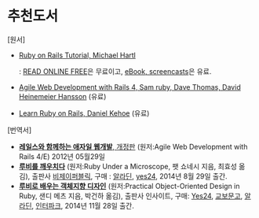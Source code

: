 # 추천도서

[원서]

* [Ruby on Rails Tutorial, Michael Hartl](http://www.railstutorial.org)

  : [READ ONLINE FREE](http://www.railstutorial.org/book)은 무료이고, [eBook, screencasts](http://www.railstutorial.org/#pricing)은 유료.

* [Agile Web Development with Rails 4, Sam ruby, Dave Thomas, David Heinemeier Hansson](http://pragprog.com/book/rails4/agile-web-development-with-rails-4) (유료)
* [Learn Ruby on Rails, Daniel Kehoe](http://learn-rails.com/learn-ruby-on-rails.html) (유료)

[번역서]

* [**레일스와 함께하는 애자일 웹개발**, 개정판](http://book.interpark.com/product/BookDisplay.do?_method=Detail&sc.shopNo=0000400000&dispNo=&sc.prdNo=210459099) (원저:Agile Web Development with Rails 4/E) 2012년 05월29일
* [**루비를 깨우치다**](http://bjpublic.tistory.com/205) (원저:Ruby Under a Microscope, 팻 쇼네시 지음, 최효성 옮김), 출판사 [비제이퍼블릭](http://bjpublic.tistory.com), 구매 : [알라딘](http://www.aladin.co.kr/shop/wproduct.aspx?ISBN=8994774769), [yes24](http://www.yes24.com/24/goods/14163047?scode=032&OzSrank=1), 2014년 8월 29일 출간.
* [**루비로 배우는 객체지향 디자인**](http://www.insightbook.co.kr/post/8327) (원저:Practical Object-Oriented Design in Ruby, 샌디 메츠 지음, 박건하 옮김), 출판사 인사이트, 구매: [Yes24](http://www.yes24.com/24/Goods/15254976?Acode=101), [교보문고](http://www.kyobobook.co.kr/product/detailViewKor.laf?mallGb=KOR&ejkGb=KOR&orderClick=LEB&barcode=9788966261239), [알라딘](http://www.aladin.co.kr/shop/wproduct.aspx?ISBN=896626123X), [인터파크](http://book.interpark.com/product/BookDisplay.do?_method=detail&sc.shopNo=0000400000&sc.prdNo=226933824&sc.saNo=003002001&bid1=search&bid2=product&bid3=title&bid4=001), 2014년 11월 28일 출간.

